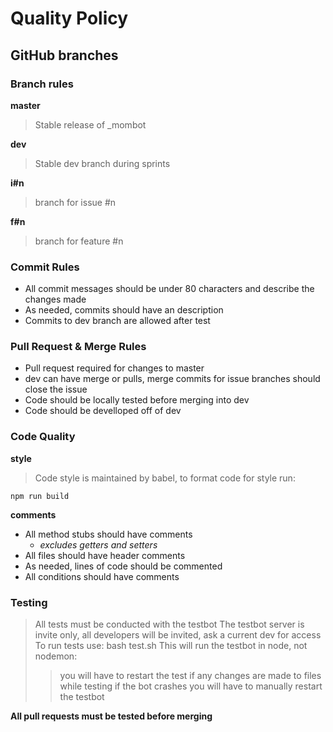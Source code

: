 # Quality Policy

## GitHub branches

### Branch rules

**master**
> Stable release of _mombot

**dev**
> Stable dev branch during sprints

**i#n**
> branch for issue #n

**f#n**
> branch for feature #n

### Commit Rules

- All commit messages should be under 80 characters and describe the changes made
- As needed, commits should have an description
- Commits to dev branch are allowed after test

### Pull Request & Merge Rules

- Pull request required for changes to master
- dev can have merge or pulls, merge commits for issue branches should close the issue
- Code should be locally tested before merging into dev
- Code should be develloped off of dev

### Code Quality

**style**
> Code style is maintained by babel, to format code for style run:

    npm run build

**comments**
- All method stubs should have comments
    - *excludes getters and setters*
- All files should have header comments
- As needed, lines of code should be commented
- All conditions should have comments

### Testing

> All tests must be conducted with the testbot
> The testbot server is invite only, all developers will be invited, ask a current dev for access
> To run tests use:
    bash test.sh
> This will run the testbot in node, not nodemon:
>> you will have to restart the test if any changes are made to files while testing
>> if the bot crashes you will have to manually restart the testbot

**All pull requests must be tested before merging**
